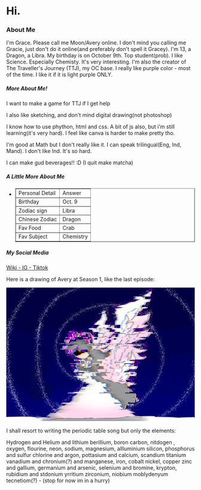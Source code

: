 <h1>Hi.</h1>
<h3>About Me</h3>
<p>I'm Grace. Please call me Moon/Avery online. I don't mind you calling me Gracie, just don't do it online(and preferably don't spell it Gracey). I'm 13, a Dragon, a Libra. My birthday is on October 9th. Top student(prob). I like Science. Especially Chemisty. It's very interesting. I'm also the creator of The Traveller's Journey (TTJ), my OC base. I really like purple color - most of the time. I like it if it is light purple ONLY.</p>
<p> </p>
<h5>More About Me!</h5>
<p>I want to make a game for TTJ if I get help</p>
<p>I also like sketching, and don't mind digital drawing(not photoshop)</p>
<p>I know how to use phython, html and css. A bit of js also, but i'm still learning(it's very hard). I feel like canva is harder to make pretty tho.</p>
<p>I'm good at Math but I don't really like it. I can speak trilingual(Eng, Ind, Mand). I don't like Ind. It's so hard.</p>
<p>I can make gud beverages!! :D (I quit make matcha)</p>
<p> </p>
<h5>A Little More About Me</h5>
<ul>
            <li>
                                    <table border = "1">
                                                <tr>
                                                            <td>Personal Detail</td>
                                                            <td>Answer</td>
                                                </tr>
                                                <tr>
                                                            <td>Birthday</td>
                                                            <td>Oct. 9</td>
                                                </tr>
                                                            <td>Zodiac sign</td>
                                                            <td>Libra</td>
                                                </tr>
                                                <tr>
                                                            <td>Chinese Zodiac</td>
                                                            <td>Dragon</td>
                                                </tr>
                                                <tr>
                                                            <td>Fav Food</td>
                                                            <td>Crab</td>
                                                </tr>
                                                <tr>
                                                            <td>Fav Subject</td>
                                                            <td>Chemistry</td>
                                                </tr>
                                    </table>
            </li>
</ul>
<p> </p>
<h5>My Social Media</h5>
<a href="https://cookie-run-kingdom-ocs.fandom.com/wiki/User:DiamondMoon789">Wiki - </a>
<a href="https://www.instagram.com/gracevalenciakusumo?igsh=ZG0yOHQxMGo2cXdj">IG - </a>
<a href="https://www.tiktok.com/@diamondmoon7897?_t=ZS-90n7XshtrkH&_r=1">Tiktok</a>
<p>Here is a drawing of Avery at Season 1, like the last episode:</p>
<img src="Glitching avery;(.png" alt="Avery pic">
<p>I shall resort to writing the periodic table song but only the elements:</p>
<p>Hydrogen and Helium and lithium berillium, boron carbon, nitdogen , oxygen, flourine, neon, sodium, magnesium, allluminium silicon, phosphorus and sulfur chlorine and argon, pottasium and calcium, scandium titanium vanadium and chronium(?) and manganese, iron, cobalt nickel, copper zinc and gallium, germanium and arsenic, selenium and bromine, krypton, rubidium and stdonium yrritium zirconium, niobium moblydenyum tecnetiom(?) - (stop for now im in a hurry)</p>
